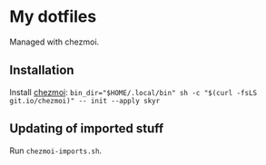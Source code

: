 # My dotfiles

Managed with chezmoi.

## Installation

Install [chezmoi](https://github.com/twpayne/chezmoi): `bin_dir="$HOME/.local/bin" sh -c "$(curl -fsLS git.io/chezmoi)" -- init --apply skyr`

## Updating of imported stuff

Run `chezmoi-imports.sh`.

